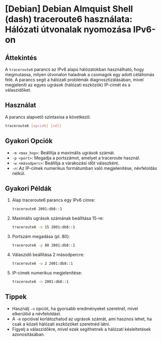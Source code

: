 # [Debian] Debian Almquist Shell (dash) traceroute6 használata: Hálózati útvonalak nyomozása IPv6-on

## Áttekintés
A `traceroute6` parancs az IPv6 alapú hálózatokban használható, hogy megmutassa, milyen útvonalon haladnak a csomagok egy adott célállomás felé. A parancs segít a hálózati problémák diagnosztizálásában, mivel megjeleníti az egyes ugrások (hálózati eszközök) IP-címét és a válaszidőket.

## Használat
A parancs alapvető szintaxisa a következő:

```bash
traceroute6 [opciók] [cél]
```

## Gyakori Opciók
- `-m <max_hop>`: Beállítja a maximális ugrások számát.
- `-p <port>`: Megadja a portszámot, amelyet a traceroute használ.
- `-w <másodperc>`: Beállítja a várakozási időt válaszként.
- `-n`: Az IP-címek numerikus formátumban való megjelenítése, névfeloldás nélkül.

## Gyakori Példák
1. Alap traceroute6 parancs egy IPv6 címre:
   ```bash
   traceroute6 2001:db8::1
   ```

2. Maximális ugrások számának beállítása 15-re:
   ```bash
   traceroute6 -m 15 2001:db8::1
   ```

3. Portszám megadása (pl. 80):
   ```bash
   traceroute6 -p 80 2001:db8::1
   ```

4. Válaszidő beállítása 2 másodpercre:
   ```bash
   traceroute6 -w 2 2001:db8::1
   ```

5. IP-címek numerikus megjelenítése:
   ```bash
   traceroute6 -n 2001:db8::1
   ```

## Tippek
- Használj `-n` opciót, ha gyorsabb eredményeket szeretnél, mivel elkerülöd a névfeloldást.
- A `-m` opcióval korlátozhatod az ugrások számát, ami hasznos lehet, ha csak a közeli hálózati eszközöket szeretnéd látni.
- Figyelj a válaszidőkre, mivel ezek segíthetnek a hálózati késleltetések azonosításában.